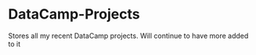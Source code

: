 # DataCamp-Projects

Stores all my recent DataCamp projects. Will continue to have more added to it
